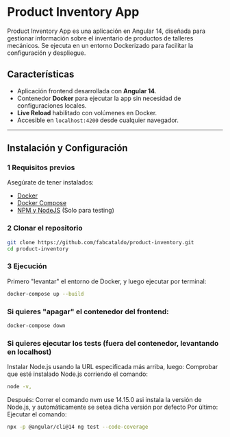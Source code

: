 # Product Inventory App

Product Inventory App es una aplicación en Angular 14, diseñada para gestionar información sobre el inventario de productos de talleres mecánicos. Se ejecuta en un entorno Dockerizado para facilitar la configuración y despliegue.

## Características

- Aplicación frontend desarrollada con **Angular 14**.
- Contenedor **Docker** para ejecutar la app sin necesidad de configuraciones locales.
- **Live Reload** habilitado con volúmenes en Docker.
- Accesible en `localhost:4200` desde cualquier navegador.

---

## Instalación y Configuración

### 1️ **Requisitos previos**

Asegúrate de tener instalados:

- [Docker](https://www.docker.com/get-started)
- [Docker Compose](https://docs.docker.com/compose/install/)
- [NPM y NodeJS](https://docs.npmjs.com/downloading-and-installing-node-js-and-npm) (Solo para testing)

### 2️ **Clonar el repositorio**

```sh
git clone https://github.com/fabcataldo/product-inventory.git
cd product-inventory
```

### 3 **Ejecución**

Primero "levantar" el entorno de Docker, y luego ejecutar por terminal:

```sh
docker-compose up --build
```

### Si quieres "apagar" el contenedor del frontend:

```sh
docker-compose down
```

### Si quieres ejecutar los tests (fuera del contenedor, levantando en localhost)

Instalar Node.js usando la URL especificada más arriba, luego:
Comprobar que esté instalado Node.js corriendo el comando:

```sh
node -v,
```

Después:
Correr el comando nvm use 14.15.0 asi instala la versión de Node.js, y automáticamente se setea dicha versión por defecto
Por último:
Ejecutar el comando:

```sh
npx -p @angular/cli@14 ng test --code-coverage
```
